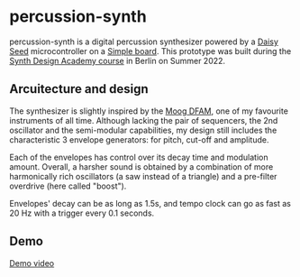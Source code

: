 # percussion-synth

percussion-synth is a digital percussion synthesizer powered by a <a href="https://www.electro-smith.com/daisy/daisy">Daisy Seed</a> microcontroller on a <a href="https://www.synthux.academy/simple">Simple board</a>. This prototype was built during the <a href="https://www.synthux.academy/workshops">Synth Design Academy course</a> in Berlin on Summer 2022.

## Arcuitecture and design

The synthesizer is slightly inspired by the <a href="https://www.moogmusic.com/products/dfam-drummer-another-mother">Moog DFAM</a>, one of my favourite instruments of all time. Although lacking the pair of sequencers, the 2nd oscillator and the semi-modular capabilities, my design still includes the characteristic 3 envelope generators: for pitch, cut-off and amplitude.

Each of the envelopes has control over its decay time and modulation amount. Overall, a harsher sound is obtained by a combination of more harmonically rich oscillators (a saw instead of a triangle) and a pre-filter overdrive (here called "boost").

Envelopes' decay can be as long as 1.5s, and tempo clock can go as fast as 20 Hz with a trigger every 0.1 seconds.

## Demo

<a href="https://youtu.be/OEi-Y9DU0-A">Demo video</a>
